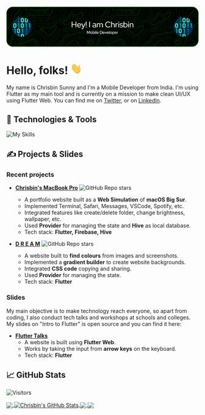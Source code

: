 
[![Header](https://raw.githubusercontent.com/chrisbinsunny/chrisbinsunny/master/header.png "Header")](https://chrisbinsunny.github.io/)

# Hello, folks! <img src="https://raw.githubusercontent.com/chrisbinsunny/chrisbinsunny/master/wave.gif" width="30px" height="30px" />

My name is Chrisbin Sunny and I'm a Mobile Developer from India. I'm using Flutter as my main tool and is currently on a mission to make clean UI/UX using Flutter Web. You can find me on [Twitter][1],  or on [LinkedIn][3].

## 🔧 Technologies & Tools
![My Skills](https://skillicons.dev/icons?i=flutter,dart,go,kotlin,swift,html,c)


## &#x270d; Projects & Slides
### Recent projects

- [__Chrisbin's MacBook Pro__](https://chrisbinsunny.github.io/chrishub)  ![GitHub Repo stars](https://img.shields.io/github/stars/chrisbinsunny/chrishub?style=flat-square)
  - A portfolio website built as a __Web Simulation__ of __macOS Big Sur__. 
  - Implemented Terminal, Safari, Messages, VSCode, Spotify, etc. 
  - Integrated features like create/delete folder, change brightness, wallpaper, etc. 
  - Used __Provider__ for managing the state and __Hive__ as local database. 
  - Tech stack: __Flutter, Firebase, Hive__

- [__D R E A M__](https://chrisbinsunny.github.io/dream)  ![GitHub Repo stars](https://img.shields.io/github/stars/chrisbinsunny/dream?style=flat-square)
  - A website built to __find colours__ from images and screenshots.
  - Implemented a __gradient builder__ to create website backgrounds.
  - Integrated __CSS code__ copying and sharing. 
  - Used __Provider__ for managing the state. 
  - Tech stack: __Flutter__

### Slides

My main objective is to make technology reach everyone, so apart from coding, I also conduct tech talks and workshops at schools and colleges. 
My slides on "Intro to Flutter" is open source and you can find it here:
- [__Flutter Talks__](https://chrisbinsunny.github.io/Flutter-Talks)
  - A website is built using __Flutter Web__.
  - Works by taking the input from __arrow keys__ on the keyboard.
  - Tech stack: __Flutter__


## &#x1f4c8; GitHub Stats

![Visitors](https://api.visitorbadge.io/api/visitors?path=chrisbinsunny&label=Visitors&countColor=%2303356b&labelStyle=none)

<a href="https://github.com/chrisbinsunny/chrisbinsunny">
  <img align="center" src="https://github-readme-stats.vercel.app/api/top-langs/?username=chrisbinsunny&hide=java,html,tex&title_color=ffffff&text_color=c9cacc&icon_color=2bbc8a&bg_color=1d1f21&langs_count=3" />
</a>
<a href="https://github.com/chrisbinsunny/chrisbinsunny">
  <img align="center" src="https://github-readme-stats.vercel.app/api?username=chrisbinsunny&show_icons=true&line_height=27&count_private=true&title_color=ffffff&text_color=c9cacc&icon_color=2bbc8a&bg_color=1d1f21" alt="Chrisbin's GitHub Stats" />
</a>

<a href="https://github.com/chrisbinsunny/chrishub">
  <img align="center" src="https://github-readme-stats.vercel.app/api/pin/?username=chrisbinsunny&repo=chrishub&title_color=ffffff&text_color=c9cacc&icon_color=2bbc8a&bg_color=1d1f21" />
</a>


<a href="https://github.com/chrisbinsunny/dream">
  <img align="center" src="https://github-readme-stats.vercel.app/api/pin/?username=chrisbinsunny&repo=dream&title_color=ffffff&text_color=c9cacc&icon_color=2bbc8a&bg_color=1d1f21" />
</a>    



<!-- links to your social media accounts -->

[1]: https://twitter.com/chrisbinsunny
[2]: https://github.com/chrisbinsunny
[3]: https://www.linkedin.com/in/chrisbinsunny
